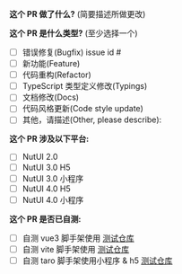 <!--
请务必阅读贡献者指南:
https://nutui.jd.com/#/zh-CN/guide/contributing
-->

<!-- PULL REQUEST TEMPLATE -->
<!-- (Update "[ ]" to "[x]" to check a box) -->

**这个 PR 做了什么?** (简要描述所做更改)



**这个 PR 是什么类型?** (至少选择一个)

- [ ] 错误修复(Bugfix) issue id #
- [ ] 新功能(Feature)
- [ ] 代码重构(Refactor)
- [ ] TypeScript 类型定义修改(Typings)
- [ ] 文档修改(Docs)
- [ ] 代码风格更新(Code style update)
- [ ] 其他，请描述(Other, please describe):

**这个 PR 涉及以下平台:**

- [ ] NutUI 2.0
- [ ] NutUI 3.0 H5
- [ ] NutUI 3.0 小程序
- [ ] NutUI 4.0 H5
- [ ] NutUI 4.0 小程序

**这个 PR 是否已自测:**

- [ ] 自测 vue3 脚手架使用 [测试仓库](https://github.com/jdf2e/nutui-demo/tree/master/vue3-vue-cli)
- [ ] 自测 vite 脚手架使用 [测试仓库](https://github.com/jdf2e/nutui-demo/tree/master/vite-ts)
- [ ] 自测 taro 脚手架使用小程序 & h5 [测试仓库](https://github.com/jdf2e/nutui-demo/tree/master/taro)